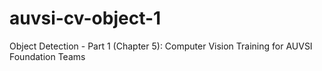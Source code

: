 # auvsi-cv-object-1
Object Detection - Part 1 (Chapter 5): Computer Vision Training for AUVSI Foundation Teams

